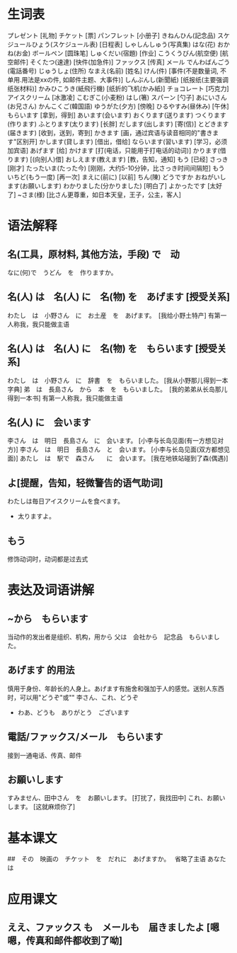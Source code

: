 # 生词表
プレゼント  [礼物]
チケット    [票]
パンフレット    [小册子]
きねんひん(記念品)
スケジュールひょう(スケジュール表)  [日程表] 
しゃしんしゅう(写真集)
はな(花)
おかね(お金)
ボールペン  [圆珠笔]
しゅくだい(宿題)    [作业]
こうくうびん(航空便)    [航空邮件]
そくたつ(速達)    [快件(加急件)]
ファックス  [传真]
メール
でんわばんごう(電話番号)
じゅうしょ(住所)
なまえ(名前)    [姓名]
けん(件)  [事件(不是数量词, 不单用.用法是xxの件, 如邮件主题、大事件)]
しんぶんし(新聞紙)  [纸报纸(主要强调纸张材料)]
かみひこうき(紙飛行機)    [纸折的飞机(かみ紙)]
チョコレート    [巧克力]
アイスクリーム  [冰激凌]
こむぎこ(小麦粉)
はし(箸)
スパーン    [勺子]
あにいさん(お兄さん)
かんこくご(韓国語)
ゆうがた(夕方)  [傍晚]
ひるやすみ(昼休み)  [午休]
もらいます  [拿到，得到]
あいます(会います)
おくります(送ります)
つくります(作ります)
ふとります(太ります)    [长胖]
だします(出します)  [寄(信)]
とどきます(届きます)    [收到，送到，寄到]
かきます    [画，通过宾语与读音相同的"書きます"区别开]
かします(貸します)  [借出，借给]
ならいます(習います)    [学习，必须加宾语]
あげます    [给]
かけます    [打(电话，只能用于打电话的动词)]
かります(借ります)  [(向别人)借]
おしえます(教えます)    [教，告知，通知]
もう    [已经]
さっき  [刚才]
たったいま(たった今)    [刚刚，大约5-10分钟，比さっき时间间隔短]
もういちど(もう一度)    [再一次]
まえに(前に)    [以前]
ちん(陳)
どうですか
おねがいします(お願いします)
わかりました(分かりました)  [明白了]
よかったです    [太好了]
~さま(様)   [比さん更尊重，如日本天皇，王子，公主，客人]

# 语法解释
## 名(工具，原材料, 其他方法，手段) で　动
なに(何)で　うどん　を　作りますか。
## 名(人) は　名(人) に　名(物) を　あげます [授受关系]
わたし　は　小野さん　に　お土産　を　あげます。　[我给小野土特产]
有第一人称我，我只能做主语
## 名(人) は　名(人) に　名(物) を　もらいます [授受关系]
わたし　は　小野さん　に　辞書　を　もらいました。 [我从小野那儿得到一本字典]
弟　は　長島さん　から　本　を　もらいました。　[我的弟弟从长岛那儿得到一本书]
有第一人称我，我只能做主语
## 名(人) に　会います
李さん　は　明日　長島さん　に　会います。  [小李与长岛见面(有一方想见对方)]
李さん　は　明日　長島さん　と　会います。  [小李与长岛见面(双方都想见面)]
あたし　は　駅で　森さん　　に　会います。  [我在地铁站碰到了森(偶遇)]
## よ[提醒，告知，轻微警告的语气助词]
わたしは毎日アイスクリームを食べます。
- 太りますよ。
## もう
修饰动词时，动词都是过去式

# 表达及词语讲解
## ~から　もらいます
当动作的发出者是组织、机构，用から
父は　会社から　記念品　もらいました。
## あげます 的用法
慎用于身份、年龄长的人身上。あげます有施舍和强加于人的感觉。送别人东西时，可以用"どうぞ"或""
李さん、これ、どうぞ
- わあ、どうも　ありがとう　ございます
## 電話/ファックス/メール　もらいます
接到一通电话、传真、邮件
## お願いします
すみません、田中さん　を　お願いします。    [打扰了，我找田中]
これ、お願いします。    [这就麻烦你了]

# 基本课文
##　その　映画の　チケット　を　だれに　あげますか。　
省略了主语 あなた　は

# 应用课文
## ええ、ファックス も　メールも　届きましたよ  [嗯嗯，传真和邮件都收到了呦]
